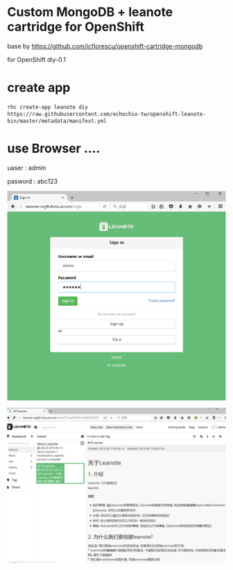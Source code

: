 # Custom MongoDB +  leanote cartridge for OpenShift 

base by  https://github.com/icflorescu/openshift-cartridge-mongodb

for  OpenShift diy-0.1

# create app

    rhc create-app leanote diy  https://raw.githubusercontent.com/echochio-tw/openshift-leanote-bin/master/metadata/manifest.yml
    
# use Browser ....
uaser : admin

pasword : abc123

![alt tag](https://github.com/chio-nzgft/openshift-leanote-bin/raw/master/pic/pic1.png)

![alt tag](https://github.com/chio-nzgft/openshift-leanote-bin/raw/master/pic/pic2.png)

